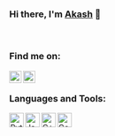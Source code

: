 ### Hi there, I'm  [Akash][website] 👋


<br />

### Find me on:

[<img align="left" alt="aksahdash.me" width="22px" src="https://img.icons8.com/ios/50/000000/domain.png" />][website]
[<img align="left" alt="akashdash458 | LinkedIn" width="22px" src="https://img.icons8.com/ios/144/000000/linkedin.png" />][linkedin]


<br />

### Languages and Tools:

[<img align="left" alt="Python 3" width="26px" src="https://img.icons8.com/color/144/000000/python--v2.png"/>][website]
[<img align="left" alt="Java" width="26px" src="https://img.icons8.com/color/144/000000/java-coffee-cup-logo--v1.png" />][website]
[<img align="left" alt="C++" width="26px" src="https://img.icons8.com/color/240/000000/c-plus-plus-logo.png" />][website]
[<img align="left" alt="Go" width="26px" src="https://img.icons8.com/color/144/000000/golang.png" />][website]


<br />
<br />


[website]: http://aksahdash.me
[linkedin]: https://www.linkedin.com/in/akashdash458/
[leetcode]: https://leetcode.com/akashdash458/

<!-- 


 -->